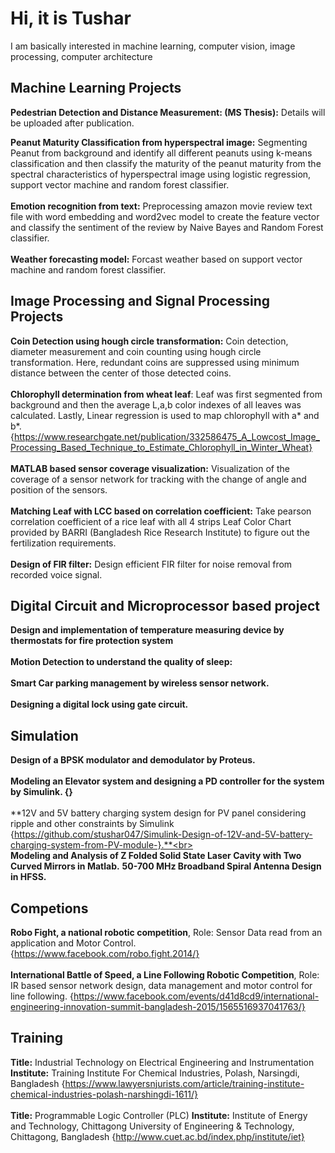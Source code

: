 
# Hi, it is Tushar
I am basically interested in machine learning, computer vision, image processing, computer architecture

## Machine Learning Projects

**Pedestrian Detection and Distance Measurement: (MS Thesis):** Details will be uploaded after publication.

**Peanut Maturity Classification from hyperspectral image:** Segmenting Peanut from background and identify all different peanuts using k-means classification and then classify the maturity of the peanut maturity from the spectral characteristics of hyperspectral image using logistic regression, support vector machine and random forest classifier. <br><br>
**Emotion recognition from text:** Preprocessing amazon movie review text file with word embedding and word2vec model to create the feature vector and classify the sentiment of the review by Naive Bayes and Random Forest classifier. <br>
<br>
**Weather forecasting model:** Forcast weather based on support vector machine and random forest classifier.

## Image Processing and Signal Processing Projects

**Coin Detection using hough circle transformation:** Coin detection, diameter measurement and coin counting using hough circle transformation. Here, redundant coins are suppressed using minimum distance between the center of those detected coins. <br>
<br>
**Chlorophyll determination from wheat leaf**: Leaf was first segmented from background and then the average L,a,b color indexes of all leaves was calculated. Lastly, Linear regression is used to map chlorophyll with a* and b*. {https://www.researchgate.net/publication/332586475_A_Lowcost_Image_Processing_Based_Technique_to_Estimate_Chlorophyll_in_Winter_Wheat}<br> 
<br>
**MATLAB based sensor coverage visualization:** Visualization of the coverage of a sensor network for tracking with the change of angle and position of the sensors. 
<br><br>
**Matching Leaf with LCC based on correlation coefficient:** Take pearson correlation coefficient of a rice leaf with all 4 strips Leaf Color Chart provided by BARRI (Bangladesh Rice Research Institute) to figure out the fertilization requirements. 
<br>
<br>
**Design of FIR filter:** Design efficient FIR filter for noise removal from recorded voice signal. 

## Digital Circuit and Microprocessor based project

**Design and implementation of temperature measuring device by thermostats for fire protection system** <br><br>
**Motion Detection to understand the quality of sleep:**<br><br>
**Smart Car parking management by wireless sensor network.**<br><br>
**Designing a digital lock using gate circuit.**<br>

## Simulation 
**Design of a BPSK modulator and demodulator by Proteus.** <br><br>
**Modeling an Elevator system and designing a PD controller for the system by Simulink. {}**<br><br>
**12V and 5V battery charging system design for PV panel considering ripple and other constraints by Simulink {https://github.com/stushar047/Simulink-Design-of-12V-and-5V-battery-charging-system-from-PV-module-}.**<br><br>
**Modeling and Analysis of Z Folded Solid State Laser Cavity with Two Curved Mirrors in Matlab.**
**50-700 MHz Broadband Spiral Antenna Design in HFSS.**

## Competions
**Robo Fight, a national robotic competition**, Role: Sensor Data read from an application and Motor Control. {https://www.facebook.com/robo.fight.2014/}<br>
<br>
**International Battle of Speed, a Line Following Robotic Competition**, Role: IR based sensor network design, data management and motor control for line following. {https://www.facebook.com/events/d41d8cd9/international-engineering-innovation-summit-bangladesh-2015/1565516937041763/}

## Training
**Title:** Industrial Technology on Electrical Engineering and Instrumentation **Institute:** Training Institute For Chemical Industries, Polash, Narsingdi, Bangladesh {https://www.lawyersnjurists.com/article/training-institute-chemical-industries-polash-narshingdi-1611/}<br><br>
**Title:** Programmable Logic Controller (PLC) **Institute:** Institute of Energy and Technology, Chittagong University of Engineering & Technology, Chittagong, Bangladesh {http://www.cuet.ac.bd/index.php/institute/iet}
